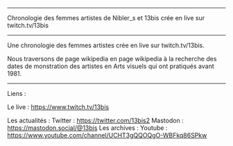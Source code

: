 ___________________________________________________

Chronologie des femmes artistes
de Nibler_s et 13bis
crée en live sur twitch.tv/13bis

___________________________________________________

Une chronologie des femmes artistes crée en live 
sur twitch.tv/13bis.

Nous traversons de page wikipedia en page wikipedia 
à la recherche des dates de monstration des artistes
en Arts visuels qui ont pratiqués avant 1981.

___________________________________________________
Liens :

Le live :
https://www.twitch.tv/13bis

Les actualités :
Twitter : https://twitter.com/13bis2
Mastodon : https://mastodon.social/@13bis
Les archives : 
Youtube : https://www.youtube.com/channel/UCHT3gQQOQgO-WBFkq86SPkw
